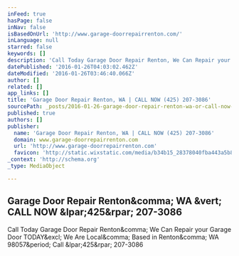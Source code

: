 ```yaml
---
inFeed: true
hasPage: false
inNav: false
isBasedOnUrl: 'http://www.garage-doorrepairrenton.com/'
inLanguage: null
starred: false
keywords: []
description: 'Call Today Garage Door Repair Renton, We Can Repair your Garage Door TODAY! We Are Local, Based in Renton, WA 98057. Call (425) 207-3086'
datePublished: '2016-01-26T04:03:02.462Z'
dateModified: '2016-01-26T03:46:40.066Z'
author: []
related: []
app_links: []
title: 'Garage Door Repair Renton, WA | CALL NOW (425) 207-3086'
sourcePath: _posts/2016-01-26-garage-door-repair-renton-wa-or-call-now-425-207-3086.md
published: true
authors: []
publisher:
  name: 'Garage Door Repair Renton, WA | CALL NOW (425) 207-3086'
  domain: www.garage-doorrepairrenton.com
  url: 'http://www.garage-doorrepairrenton.com'
  favicon: 'http://static.wixstatic.com/media/b34b15_28378040fba443a5b85f148e33f73812.png/v1/fill/w_16%2Ch_16%2Clg_1/b34b15_28378040fba443a5b85f148e33f73812.png'
_context: 'http://schema.org'
_type: MediaObject

---
```

<article style=""><h1>Garage Door Repair Renton&amp;comma; WA &amp;vert; CALL NOW &amp;lpar;425&amp;rpar; 207-3086</h1><p>Call Today Garage Door Repair Renton&amp;comma; We Can Repair your Garage Door TODAY&amp;excl; We Are Local&amp;comma; Based in Renton&amp;comma; WA 98057&amp;period; Call &amp;lpar;425&amp;rpar; 207-3086</p></article>